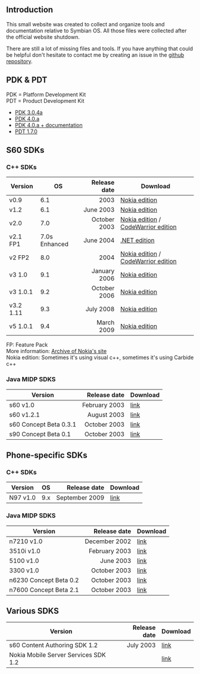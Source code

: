 ## Introduction

This small website was created to collect and organize tools and documentation relative to Symbian OS. All those files were collected after the official website shutdown.

There are still a lot of missing files and tools. If you have anything that could be helpful don't hesitate to contact me by creating an issue in the [github repository](https://github.com/mrRosset/Symbian-Archive/).

## PDK & PDT

PDK = Platform Development Kit  
PDT = Product Development Kit

* [PDK 3.0.4a](http://akawolf.org/)
* [PDK 4.0.a](http://akawolf.org/)
* [PDK 4.0.a + documentation](https://sourceforge.net/projects/symbiandump/)
* [PDT 1.7.0](http://akawolf.org/)

## S60 SDKs

### C++ SDKs

| Version   | OS            | Release date  | Download |
|-----------|---------------|--------------:|----------|
| v0.9      | 6.1           | 2003          | [Nokia edition](http://www.mediafire.com/download/18n6wo75k0svknt/_s60+0.9+sdk.zip) | 
| v1.2      | 6.1           | June 2003     | [Nokia edition](https://mega.nz/#!Tw4V3ILJ!hLaHP33Yt6X2W0wOrIRoHYmBwAtkYWfDIqk5H3Fj6xk) |
| v2.0      | 7.0           | October 2003     | [Nokia edition](https://mega.nz/#!u9dVmQDJ!34pWgQznbgcI93BiNE9yxA8tLjr7jNBuirCGNMp0GGg) / [CodeWarrior edition](https://mega.nz/#!H1NQFQbA!AyU-V09H0_Gfsnc9tprnLZHrInbA3Yq5-LXD4jE5UjU) |
| v2.1 FP1  | 7.0s Enhanced | June 2004     | [.NET edition](http://www.mediafire.com/download/87ul661njioxzx7/S60_SDK_2_1_NET.zip) | 
| v2 FP2    | 8.0           | 2004          | [Nokia edition](http://www.mediafire.com/download/6ktbu177ehnfi8m/s60_2nd_fp2_sdk_msb.zip) / [CodeWarrior edition](https://mega.co.nz/#!dRZC1QDQ!jkjYA5aMv8uPc3H7gR37XLbkD_Istm62skstwzIiPec) |
| v3 1.0    | 9.1           | January 2006  | [Nokia edition](http://www.mediafire.com/download/kc94rnlrrs1wh90/S60_3rd_SDK_v1.0.zip) | 
| v3 1.0.1  | 9.2           | October 2006  | [Nokia edition](http://www.mediafire.com/download/9uc7fjb2ynmxlud/s60v3.1_SDK.zip) | 
| v3.2 1.11 | 9.3           | July 2008     | [Nokia edition](https://mega.nz/#!34lDkYiI!6N7vzXNWNKwizi6o7ZEfWSVFLTK442kOaE8ig6M1orA) | 
| v5 1.0.1  | 9.4           | March 2009    | [Nokia edition](http://www.mediafire.com/download/mbahmx9nyry45vj/S60_5th_SDK_ASP_v1.0.1.zip) |

FP: Feature Pack  
More information: [Archive of Nokia's site](http://web.archive.org/web/20050828073141/http://www.symbian.com/developer/sdks.asp)  
Nokia edition: Sometimes it's using visual c++, sometimes it's using Carbide c++

### Java MIDP SDKS

| Version    | Release date  | Download |
|------------|--------------:|----------|
| s60 v1.0   | February 2003 | [link](https://mega.nz/#!TsUwSDID!NhCQDqF-rLTQAj4mLRl_VfwSa1oI2pYet2nE3UvM38c) |
| s60 v1.2.1 | August 2003   | [link](https://mega.nz/#!X41j1bLS!dSXAIXpADo0tn6vSqJ07awC2IXfbxQtuj1nC9HrSCD4) |
| s60 Concept Beta 0.3.1 | October 2003   | [link](https://mega.nz/#!DxN23a6Q!uCcIl3899FWsC8jEa4aYgG9RQHpg5ocav-4KmZj6SOE) |
| s90 Concept Beta 0.1   | October 2003   | [link](https://mega.nz/#!7xM0HK6B!j8rViLGum8QBaGPOpZuKKCyVKyhPElWa6Da2UYlSC8I) |


## Phone-specific SDKs

### C++ SDKs

| Version    | OS            | Release date  | Download |
|------------|---------------|--------------:|----------|
| N97 v1.0   | 9.x           | September 2009| [link](https://mega.nz/#!Sp0DGArA!WyWyK6icx84plaYJqZAKSJt3_jSwY6PbRnwpvTHU8VE) |

### Java MIDP SDKS

| Version    | Release date  | Download |
|------------|--------------:|----------|
| n7210 v1.0   | December 2002   | [link](https://mega.nz/#!7tFHHIgT!5-jgcGNNAy1LJxdZRufPA3XH5qDsU8XJKQqyKzXuebM) |
| 3510i v1.0   | February 2003   | [link](https://mega.nz/#!61lgTT5J!M2L2Mn524RbY_6dOQJvGO6XrX43wKztQMd4QJcskO4E) |
| 5100 v1.0 | June 2003   | [link](https://mega.nz/#!a5UXzT4I!WHQwZGlPLODVGC5iIxg8l6Fm1_dQ8UbGwe_-hOrxOQc) |
| 3300 v1.0 | October 2003   | [link](https://mega.nz/#!jxdEQZoJ!t4xlZz2PGJzXxAPUDxDp41e8rT7lzppfvCmnFUS1-uc) |
| n6230 Concept Beta 0.2   | October 2003   | [link](https://mega.nz/#!jlEFkIiZ!aVtbUZASwKphTtILYnqm_18msGj8jNrns_IsKjbA-bw) |
| n7600 Concept Beta 2.1   | October 2003   | [link](https://mega.nz/#!yp0BiSiZ!9N5xP3pfvw7vcJNS7-0Tc08kBnwVODEbkWRFFGz43pM) |


## Various SDKS

| Version    | Release date  | Download |
|------------|--------------:|----------|
| s60 Content Authoring SDK 1.2 | July 2003 | [link](https://mega.nz/#!i1FwnJzS!3-RYBCVkFoxQyQ6DooJLuDzJO332TvjrfZJqqibuQXk) |
| Nokia Mobile Server Services SDK 1.2 | | [link](https://mega.nz/#!S58yGLJY!_M3hiFYEbmU6LoJug3bJrwwUOg8FnuTOp7PgtIex_fA) |
